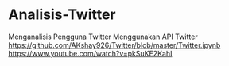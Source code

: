 # Analisis-Twitter
Menganalisis Pengguna Twitter Menggunakan API Twitter
https://github.com/AKshay926/Twitter/blob/master/Twitter.ipynb
https://www.youtube.com/watch?v=pkSuKE2KahI
